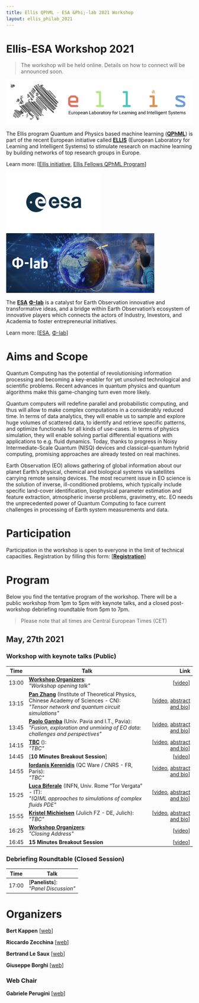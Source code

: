 ```yaml
---
title: Ellis QPhML - ESA &Phi;-lab 2021 Workshop
layout: ellis_philab_2021
---
```


# Ellis-ESA Workshop 2021

> The workshop will be held online. Details on how to connect will be announced soon.

[![Ellis Logo](assets/images/ellis-logo-transparent-1.png)](https://ellis.eu/)

The Ellis program Quantum and Physics based machine learning ([**QPhML**](https://ellisqphml.github.io/)) is part of the recent European initiative called [**ELLIS**](https://ellis.eu/) (European Laboratory for Learning and Intelligent Systems) to stimulate research on machine learning by building networks of top research groups in Europe.

Learn more: [[Ellis initiative](https://ellis.eu/), [Ellis Fellows QPhML Program](https://ellisqphml.github.io/)]

[![ESA Logo](assets/images/ellis_esa2021/ESA_logo_2020_Deep_smaller2.png)](http://www.esa.int/) [![PhiLab Logo](assets/images/ellis_esa2021/phi-lab-logo_smaller2.png)](https://philab.phi.esa.int/)

The [**ESA**](http://www.esa.int/) [**&Phi;-lab**](https://philab.phi.esa.int/) is a catalyst for Earth Observation innovative and transformative ideas, and a bridge within Earth Observation’s ecosystem of innovative players which connects the actors of Industry, Investors, and Academia to foster entrepreneurial initiatives.

Learn more: [[ESA](http://www.esa.int/), [&Phi;-lab](https://philab.phi.esa.int/)]

# Aims and Scope

Quantum Computing has the potential of revolutionising information processing and becoming a key-enabler for yet unsolved technological and scientific problems. Recent advances in quantum physics and quantum algorithms make this game-changing turn even more likely.

Quantum computers will redefine parallel and probabilistic computing, and thus will allow to make complex computations in a considerably reduced time. In terms of data analytics, they will enable us to sample and explore huge volumes of scattered data, to identify and retrieve specific patterns, and optimize functionals for all kinds of use-cases. In terms of physics simulation, they will enable solving partial differential equations with applications to e.g. fluid dynamics. Today, thanks to progress in Noisy Intermediate-Scale Quantum (NISQ) devices and classical-quantum hybrid computing, promising approaches are already tested on real machines.

Earth Observation (EO) allows gathering of global information about our planet Earth’s physical, chemical and biological systems via satellites carrying remote sensing devices. The most recurrent issue in EO science is the solution of inverse, ill-conditioned problems, which typically include specific land-cover identification, biophysical parameter estimation and feature extraction, atmospheric inverse problems, gravimetry, etc. EO needs the unprecedented power of Quantum Computing to face current challenges in processing of Earth system measurements and data.

# Participation

Participation in the workshop is open to everyone in the limit of technical capacities. Registration by filling this form: [[**Registration**](https://forms.gle/4V2wMYk8AVdN6ehq8)]

# Program

Below you find the tentative program of the workshop. There will be a public workshop from 1pm to 5pm with keynote talks, and a closed post-workshop debriefing roundtable from 5pm to 7pm.
> Please note that all times are Central European Times (CET)

## May, 27th 2021

### Workshop with keynote talks (Public)

| Time          | Talk      | Link     |
| ------------- | --------- | --------:|
| 13:00 | [**Workshop Organizers**](): <br> _"Workshop opening talk"_     |   [[video]()] |
| 13:15 | [**Pan Zhang**](https://scholar.google.com/citations?user=MFnbrRUAAAAJ&hl=en) (Institute of Theoretical Physics, Chinese Academy of Sciences - CN): <br> _"Tensor network and quantum circuit simulations"_ | [[video](), [abstract and bio]()] |
| 13:45 | [**Paolo Gamba**](http://tlclab.unipv.it/index.php/people/the-team/23-people/71-paolo-gamba) (Univ. Pavia and I.T., Pavia): <br> _"Fusion, exploration and unmixing of EO data: challenges and perspectives"_     |   [[video](), [abstract and bio]()] |
| 14:15 | [**TBC**]() (): <br> _"TBC"_      |   [[video](), [abstract and bio]()] |
| 14:45 | [**10 Minutes Breakout Session**]  |   [[video]()] |
| 14:55 | [**Iordanis Kerenidis**](https://www.irif.fr/~jkeren/jkeren/Iordanis_Kerenidis.html) (QC Ware / CNRS - FR, Paris): <br> _"TBC"_      |   [[video](), [abstract and bio]()] |
| 15:25 | [**Luca Biferale**](http://people.fisica.uniroma2.it/~biferale/) (INFN, Univ. Rome “Tor Vergata” - IT): <br> _"(Q)ML approaches to simulations of complex fluids PDE"_      |   [[video](), [abstract and bio]()] |
| 15:55 | [**Kristel Michielsen**](https://www.fz-juelich.de/SharedDocs/Personen/IAS/JSC/EN/staff/michielsen_k.html) (Julich FZ - DE, Julich): <br> _"TBC"_      |   [[video](), [abstract and bio]()] |
| 16:25 | [**Workshop Organizers**](): <br> _"Closing Address"_      |   [[video]()] |
| 16:45 | **15 Minutes Breakout Session** | [[video]()] |

### Debriefing Roundtable (Closed Session)

| Time          | Talk      |
| ------------- | --------- |
| 17:00 | [**Panelists**]: <br> _"Panel Discussion"_     |


# Organizers

**Bert Kappen** [[web](http://www.snn.ru.nl/~bertk/)]

**Riccardo Zecchina** [[web](https://sites.google.com/view/riccardozecchina/home)]

**Bertrand Le Saux** [[web](https://blesaux.github.io/)]

**Giuseppe Borghi** [[web](https://philab.phi.esa.int/)]

### Web Chair

**Gabriele Perugini** [[web](https://www.artlab.unibocconi.eu/wps/wcm/connect/cdr/artlab/home/people/students+and+postdocs/gabriele+perugini)]
